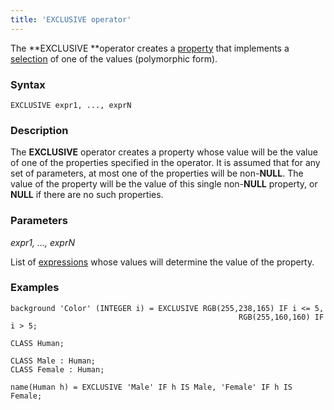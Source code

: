 ```yaml
---
title: 'EXCLUSIVE operator'
---
```


The **EXCLUSIVE **operator creates a [property](Properties.md) that implements a [selection](Selection_CASE_IF_MULTI_OVERRIDE_EXCLUSIVE_.md#exclusive) of one of the values (polymorphic form).

### Syntax

    EXCLUSIVE expr1, ..., exprN

### Description

The **EXCLUSIVE** operator creates a property whose value will be the value of one of the properties specified in the operator. It is assumed that for any set of parameters, at most one of the properties will be non-**NULL**. The value of the property will be the value of this single non-**NULL** property, or **NULL** if there are no such properties.

### Parameters

*expr1, ..., exprN*

List of [expressions](Expression.md) whose values will determine the value of the property.

### Examples


```lsf
background 'Color' (INTEGER i) = EXCLUSIVE RGB(255,238,165) IF i <= 5,
                                                   RGB(255,160,160) IF i > 5;

CLASS Human;

CLASS Male : Human;
CLASS Female : Human;

name(Human h) = EXCLUSIVE 'Male' IF h IS Male, 'Female' IF h IS Female;
```

